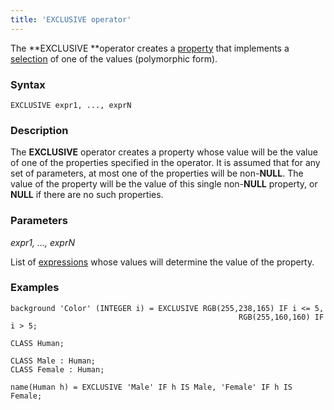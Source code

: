 ```yaml
---
title: 'EXCLUSIVE operator'
---
```


The **EXCLUSIVE **operator creates a [property](Properties.md) that implements a [selection](Selection_CASE_IF_MULTI_OVERRIDE_EXCLUSIVE_.md#exclusive) of one of the values (polymorphic form).

### Syntax

    EXCLUSIVE expr1, ..., exprN

### Description

The **EXCLUSIVE** operator creates a property whose value will be the value of one of the properties specified in the operator. It is assumed that for any set of parameters, at most one of the properties will be non-**NULL**. The value of the property will be the value of this single non-**NULL** property, or **NULL** if there are no such properties.

### Parameters

*expr1, ..., exprN*

List of [expressions](Expression.md) whose values will determine the value of the property.

### Examples


```lsf
background 'Color' (INTEGER i) = EXCLUSIVE RGB(255,238,165) IF i <= 5,
                                                   RGB(255,160,160) IF i > 5;

CLASS Human;

CLASS Male : Human;
CLASS Female : Human;

name(Human h) = EXCLUSIVE 'Male' IF h IS Male, 'Female' IF h IS Female;
```

